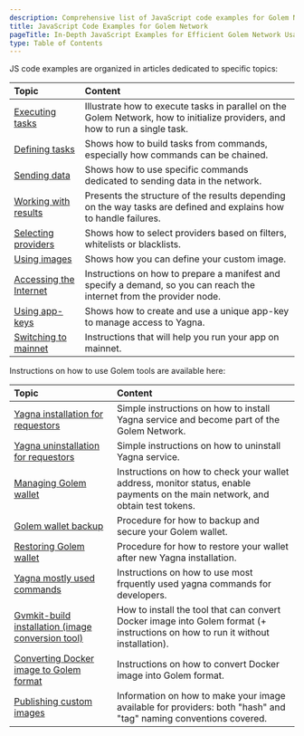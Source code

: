 ```yaml
---
description: Comprehensive list of JavaScript code examples for Golem Network tasks, data transfer, provider selection, and more.
title: JavaScript Code Examples for Golem Network
pageTitle: In-Depth JavaScript Examples for Efficient Golem Network Usage
type: Table of Contents
---
```


JS code examples are organized in articles dedicated to specific topics:

| Topic                                                                              | Content                                                                                                                      |
| :--------------------------------------------------------------------------------- | :--------------------------------------------------------------------------------------------------------------------------- |
| [Executing tasks](/docs/ja/creators/javascript/examples/executing-tasks)           | Illustrate how to execute tasks in parallel on the Golem Network, how to initialize providers, and how to run a single task. |
| [Defining tasks](/docs/ja/creators/javascript/examples/composing-tasks)            | Shows how to build tasks from commands, especially how commands can be chained.                                              |
| [Sending data](/docs/ja/creators/javascript/examples/transferring-data)            | Shows how to use specific commands dedicated to sending data in the network.                                                 |
| [Working with results](/docs/ja/creators/javascript/examples/working-with-results) | Presents the structure of the results depending on the way tasks are defined and explains how to handle failures.            |
| [Selecting providers](/docs/ja/creators/javascript/examples/selecting-providers)   | Shows how to select providers based on filters, whitelists or blacklists.                                                    |
| [Using images](/docs/ja/creators/javascript/examples/working-with-images)          | Shows how you can define your custom image.                                                                                  |
| [Accessing the Internet](/docs/ja/creators/javascript/examples/accessing-internet) | Instructions on how to prepare a manifest and specify a demand, so you can reach the internet from the provider node.        |
| [Using app-keys](/docs/ja/creators/javascript/examples/using-app-keys)             | Shows how to create and use a unique app-key to manage access to Yagna.                                                      |
| [Switching to mainnet](/docs/ja/creators/javascript/examples/switching-to-mainnet) | Instructions that will help you run your app on mainnet.                                                                     |

Instructions on how to use Golem tools are available here:

| Topic                                                                                                             | Content                                                                                                                         |
| :---------------------------------------------------------------------------------------------------------------- | :------------------------------------------------------------------------------------------------------------------------------ |
| [Yagna installation for requestors](/docs/ja/creators/tools/yagna/yagna-installation-for-requestors)              | Simple instructions on how to install Yagna service and become part of the Golem Network.                                       |
| [Yagna uninstallation for requestors](/docs/ja/creators/tools/yagna/requestor-uninstallation)                     | Simple instructions on how to uninstall Yagna service.                                                                          |
| [Managing Golem wallet](/docs/ja/creators/tools/yagna/managing-golem-wallet)                                      | Instructions on how to check your wallet address, monitor status, enable payments on the main network, and obtain test tokens.  |
| [Golem wallet backup](/docs/ja/creators/tools/yagna/golem-wallet-backup)                                          | Procedure for how to backup and secure your Golem wallet.                                                                       |
| [Restoring Golem wallet](/docs/ja/creators/tools/yagna/restoring-golem-wallet)                                    | Procedure for how to restore your wallet after new Yagna installation.                                                          |
| [Yagna mostly used commands](/docs/ja/creators/tools/yagna/yagna-mostly-used-commands)                            | Instructions on how to use most frquently used yagna commands for developers.                                                   |
| [Gvmkit-build installation (image conversion tool)](/docs/ja/creators/tools/gvmkit/gvmkit-build-installation)     | How to install the tool that can convert Docker image into Golem format (+ instructions on how to run it without installation). |
| [Converting Docker image to Golem format](/docs/ja/creators/tools/gvmkit/converting-docker-image-to-golem-format) | Instructions on how to convert Docker image into Golem format.                                                                  |
| [Publishing custom images](/docs/ja/creators/tools/gvmkit/publishing-custom-images)                               | Information on how to make your image available for providers: both "hash" and "tag" naming conventions covered.                |
